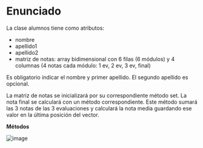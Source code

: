 # Enunciado

La clase alumnos tiene como atributos: 

- nombre
- apellido1
- apellido2
- matriz de notas: array bidimensional con 6 filas (6 módulos) y 4 columnas (4 notas cada módulo: 1 ev, 2 ev, 3 ev, final)

Es obligatorio indicar el nombre y primer apellido. El segundo apellido es opcional.

La matriz de notas se inicializará por su correspondiente método set. La nota final se calculará con un método correspondiente. Este método sumará las 3 notas de las 3 evaluaciones y calculará la nota media guardando ese valor en la última posición del vector.

**Métodos**

![image](https://user-images.githubusercontent.com/91023374/142852795-498c8c26-9f04-4257-a5f5-865c2c4b9bd3.png)


